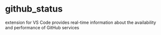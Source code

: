 # github_status
extension for VS Code provides real-time information about the availability and performance of GitHub services
